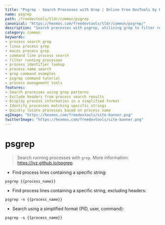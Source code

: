 ```yaml
---
title: "Psgrep - Search Processes with Grep | Online Free DevTools by Hexmos"
name: psgrep
path: /freedevtools/tldr/common/psgrep
canonical: "https://hexmos.com/freedevtools/tldr/common/psgrep/"
description: "Search processes with psgrep, utilizing grep to filter results. Find running processes quickly and efficiently. Free online tool, no registration required."
category: common
keywords:
- process search grep
- linux process grep
- macos process grep
- command line process search
- filter running processes
- process identifier lookup
- process name search
- grep command examples
- psgrep command tutorial
- process management tools
features:
- Search processes using grep patterns
- Exclude headers from process search results
- Display process information in a simplified format
- Identify processes matching specific strings
- Quickly locate processes based on process name
ogImage: "https://hexmos.com/freedevtools/site-banner.png"
twitterImage: "https://hexmos.com/freedevtools/site-banner.png"
---
```


# psgrep

> Search running processes with `grep`.
> More information: <https://jvz.github.io/psgrep>.

- Find process lines containing a specific string:

`psgrep {{process_name}}`

- Find process lines containing a specific string, excluding headers:

`psgrep -n {{process_name}}`

- Search using a simplified format (PID, user, command):

`psgrep -s {{process_name}}`
